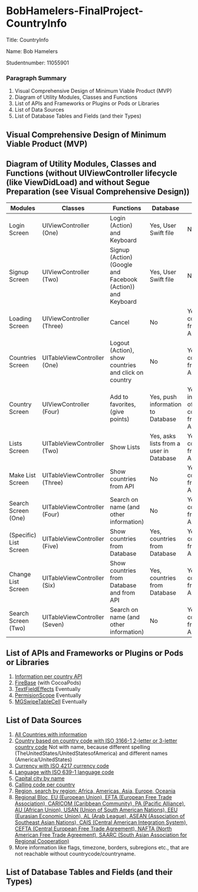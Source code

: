# BobHamelers-FinalProject-CountryInfo

Title: CountryInfo

Name: Bob Hamelers

Studentnumber: 11055901


### Paragraph Summary
1. Visual Comprehensive Design of Minimum Viable Product (MVP)
2. Diagram of Utility Modules, Classes and Functions
3. List of APIs and Frameworks or Plugins or Pods or Libraries
4. List of Data Sources
5. List of Database Tables and Fields (and their Types)


## Visual Comprehensive Design of Minimum Viable Product (MVP)

## Diagram of Utility Modules, Classes and Functions (without UIViewController lifecycle (like ViewDidLoad) and without Segue Preparation (see Visual Comprehensive Design))

Modules | Classes | Functions | Database | API
------- | ------- | --------- | -------- | ---
Login Screen | UIViewController (One) | Login (Action) and Keyboard | Yes, User Swift file | No
Signup Screen | UIViewController (Two) | Signup (Action) (Google and Facebook (Action)) and Keyboard | Yes, User Swift file | No
Loading Screen | UIViewController (Three) | Cancel | No | Yes, load countries from JSON API
Countries Screen | UITableViewController (One) | Logout (Action), show countries and click on country | No | Yes, load countries from JSON API
Country Screen | UIViewController (Four) | Add to favorites, (give points) | Yes, push information to Database | Yes, load information of a country from JSON API
Lists Screen | UITableViewController (Two) | Show Lists | Yes, asks lists from a user in Database | Yes, load countries from JSON API
Make List Screen | UITableViewController (Three) | Show countries from API | No | Yes, load countries from JSON API
Search Screen (One) | UITableViewController (Four) | Search on name (and other information) | No | Yes, load countries from JSON API
(Specific) List Screen | UITableViewController (Five) | Show countries from Database | Yes, countries from Database | Yes, load countries from JSON API
Change List Screen | UITableViewController (Six) | Show countries from Database and from API | Yes, countries from Database | Yes, load countries from JSON API
Search Screen (Two) | UITableViewController (Seven) | Search on name (and other information) | No | Yes, load countries from JSON API

## List of APIs and Frameworks or Plugins or Pods or Libraries
1. [Information per country API](https://restcountries.eu)
2. [FireBase](https://firebase.google.com) (with CocoaPods)
3. [TextFieldEffects](https://github.com/raulriera/TextFieldEffects) Eventually
4. [PermisionScope](https://github.com/nickoneill/PermissionScope) Eventually
5. [MGSwipeTableCell](https://github.com/MortimerGoro/MGSwipeTableCell) Eventually

## List of Data Sources
1. [All Countries with information](https://restcountries.eu/rest/v2/all)
2. [Country based on country code with ISO 3166-1 2-letter or 3-letter country code](https://restcountries.eu/rest/v2/alpha/{code}) Not with name, because different spelling (TheUnitedStates/UnitedStatesofAmerica) and different names (America/UnitedStates)
3. [Currency with ISO 4217 currency code](https://restcountries.eu/rest/v2/currency/{currency})
4. [Language with ISO 639-1 language code](https://restcountries.eu/rest/v2/lang/{et})
5. [Capital city by name](https://restcountries.eu/rest/v2/capital/{capital})
6. [Calling code per country](https://restcountries.eu/rest/v2/callingcode/{callingcode})
7. [Region, search by region: Africa, Americas, Asia, Europe, Oceania](https://restcountries.eu/rest/v2/region/{region})
8. [Regional Bloc, EU (European Union), EFTA (European Free Trade Association), CARICOM (Caribbean Community), PA (Pacific Alliance), AU (African Union), USAN (Union of South American Nations), EEU (Eurasian Economic Union), AL (Arab League), ASEAN (Association of Southeast Asian Nations), CAIS (Central American Integration System), CEFTA (Central European Free Trade Agreement), NAFTA (North American Free Trade Agreement), SAARC (South Asian Association for Regional Cooperation)](https://restcountries.eu/rest/v2/regionalbloc/{regionalbloc})
9. More information like flags, timezone, borders, subregions etc., that are not reachable without countrycode/countryname.

## List of Database Tables and Fields (and their Types)
